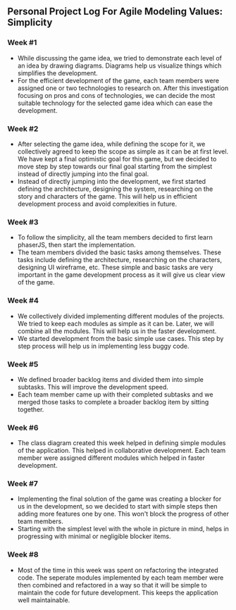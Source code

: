 ## Personal Project Log For Agile Modeling Values: Simplicity

### Week #1
* While discussing the game idea, we tried to demonstrate each level of an idea by drawing diagrams. Diagrams help us visualize things which simplifies the development.
* For the efficient development of the game, each team members were assigned one or two technologies to research on. After this investigation focusing on pros and cons of technologies, we can decide the most suitable technology for the selected game idea which can ease the development.

### Week #2
* After selecting the game idea, while defining the scope for it, we collectively agreed to keep the scope as simple as it can be at first level. We have kept a final optimistic goal for this game, but we decided to move step by step towards our final goal starting from the simplest instead of directly jumping into the final goal.
* Instead of directly jumping into the development, we first started defining the architecture, designing the system, researching on the story and characters of the game. This will help us in efficient development process and avoid complexities in future.

### Week #3
* To follow the simplicity, all the team members decided to first learn phaserJS, then start the implementation.
* The team members divided the basic tasks among themselves. These tasks include defining the architecture, researching on the characters, designing UI wireframe, etc. These simple and basic tasks are very important in the game development process as it will give us clear view of the game.

### Week #4
* We collectively divided implementing different modules of the projects. We tried to keep each modules as simple as it can be. Later, we will combine all the modules. This will help us in the faster development.
* We started development from the basic simple use cases. This step by step process will help us in implementing less buggy code.

### Week #5
* We defined broader backlog items and divided them into simple subtasks. This will improve the development speed.
* Each team member came up with their completed subtasks and we merged those tasks to complete a broader backlog item by sitting together.

### Week #6
* The class diagram created this week helped in defining simple modules of the application. This helped in collaborative development. Each team member were assigned different modules which helped in faster development.

### Week #7
* Implementing the final solution of the game was creating a blocker for us in the development, so we decided to start with simple steps then adding more features one by one. This won't block the progress of other team members.
* Starting with the simplest level with the whole in picture in mind, helps in progressing with minimal or negligible blocker items.

### Week #8
* Most of the time in this week was spent on refactoring the integrated code. The seperate modules implemented by each team member were then combined and refactored in a way so that it will be simple to maintain the code for future development. This keeps the application well maintainable.
